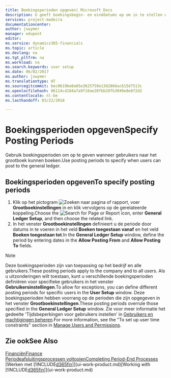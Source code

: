 ```yaml
---
title: Boekingsperioden opgeven| Microsoft Docs
description: U geeft boekingsbegin- en einddatums op om in te stellen wanneer gebruikers naar het grootboek kunnen boeken.
services: project-madeira
documentationcenter: 
author: jswymer
manager: edupont
editor: 
ms.service: dynamics365-financials
ms.topic: article
ms.devlang: na
ms.tgt_pltfrm: na
ms.workload: na
ms.search.keywords: user setup
ms.date: 06/02/2017
ms.author: jswymer
ms.translationtype: HT
ms.sourcegitcommit: bec0619be0a65e3625759e13d2866ac615d7513c
ms.openlocfilehash: 86114cd184a7a9f10ae28fbb28fb3049e8e8f2d2
ms.contentlocale: nl-be
ms.lasthandoff: 03/22/2018

---
```

# <a name="specify-posting-periods"></a><span data-ttu-id="1c976-103">Boekingsperioden opgeven</span><span class="sxs-lookup"><span data-stu-id="1c976-103">Specify Posting Periods</span></span>
<span data-ttu-id="1c976-104">Gebruik boekingsperioden om op te geven wanneer gebruikers naar het grootboek kunnen boeken.</span><span class="sxs-lookup"><span data-stu-id="1c976-104">Use posting periods to specify when users can post to the general ledger.</span></span>  

## <a name="to-specify-posting-periods"></a><span data-ttu-id="1c976-105">Boekingsperioden opgeven</span><span class="sxs-lookup"><span data-stu-id="1c976-105">To specify posting periods</span></span>
1. <span data-ttu-id="1c976-106">Klik op het pictogram ![Zoeken naar pagina of rapport](media/ui-search/search_small.png "pictogram Zoeken naar pagina of rapport"), voer **Grootboekinstellingen** in en klik vervolgens op de gerelateerde koppeling.</span><span class="sxs-lookup"><span data-stu-id="1c976-106">Choose the ![Search for Page or Report](media/ui-search/search_small.png "Search for Page or Report icon") icon, enter **General Ledger Setup**, and then choose the related link.</span></span>  
2. <span data-ttu-id="1c976-107">In het venster **Grootboekinstellingen** definieert u de periode door datums in te voeren in het veld **Boeken toegestaan vanaf** en het veld **Boeken toegestaan tot**.</span><span class="sxs-lookup"><span data-stu-id="1c976-107">In the **General Ledger Setup** window, define the period by entering dates in the **Allow Posting From** and **Allow Posting To** fields.</span></span>  

> [!NOTE]  
>   <span data-ttu-id="1c976-108">Deze boekingsperioden zijn van toepassing op het bedrijf en alle gebruikers.</span><span class="sxs-lookup"><span data-stu-id="1c976-108">These posting periods apply to the company and to all users.</span></span> <span data-ttu-id="1c976-109">Als u uitzonderingen wilt toestaan, kunt u verschillende boekingsperioden definiëren voor specifieke gebruikers in het venster **Gebruikersinstellingen**.</span><span class="sxs-lookup"><span data-stu-id="1c976-109">To allow for exceptions, you can define different posting periods for specific users in the **User Setup** window.</span></span> <span data-ttu-id="1c976-110">Deze boekingsperioden hebben voorrang op de perioden die zijn opgegeven in het venster **Grootboekinstellingen**.</span><span class="sxs-lookup"><span data-stu-id="1c976-110">These posting periods overrule those specified in the **General Ledger Setup** window.</span></span> <span data-ttu-id="1c976-111">Zie voor meer informatie het gedeelte 'Tijdsbeperkingen voor gebruikers instellen' in [Gebruikers en machtigingen beheren](ui-how-users-permissions.md).</span><span class="sxs-lookup"><span data-stu-id="1c976-111">For more information, see the "To set up user time constraints" section in [Manage Users and Permissions](ui-how-users-permissions.md).</span></span>

## <a name="see-also"></a><span data-ttu-id="1c976-112">Zie ook</span><span class="sxs-lookup"><span data-stu-id="1c976-112">See Also</span></span>
[<span data-ttu-id="1c976-113">Financiën</span><span class="sxs-lookup"><span data-stu-id="1c976-113">Finance</span></span>](finance.md)  
[<span data-ttu-id="1c976-114">Periodeafsluitingsprocessen voltooien</span><span class="sxs-lookup"><span data-stu-id="1c976-114">Completing Period-End Processes</span></span>](year-how-complete-period-end-processes.md)  
<span data-ttu-id="1c976-115">[Werken met [!INCLUDE[d365fin](includes/d365fin_md.md)]](ui-work-product.md)</span><span class="sxs-lookup"><span data-stu-id="1c976-115">[Working with [!INCLUDE[d365fin](includes/d365fin_md.md)]](ui-work-product.md)</span></span>

